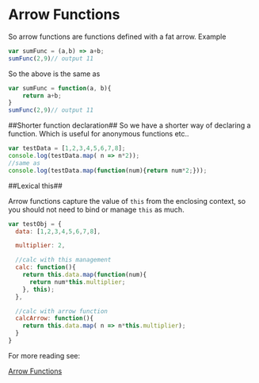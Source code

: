 # Arrow Functions

So arrow functions are functions defined with a fat arrow. Example
```javascript
var sumFunc = (a,b) => a+b;
sumFunc(2,9)// output 11
```

So the above is the same as
```javascript
var sumFunc = function(a, b){
    return a+b;
}
sumFunc(2,9)// output 11
```

##Shorter function declaration##
So we have a shorter way of declaring a function.  Which is useful for anonymous functions etc..

```javascript
var testData = [1,2,3,4,5,6,7,8];
console.log(testData.map( n => n*2));
//same as
console.log(testData.map(function(num){return num*2;}));
```

##Lexical this##

Arrow functions capture the value of ```this``` from the enclosing context, so you should not need to bind or manage ```this``` as much.
```javascript
var testObj = {
  data: [1,2,3,4,5,6,7,8],

  multiplier: 2,

  //calc with this management
  calc: function(){
    return this.data.map(function(num){
      return num*this.multiplier;
    }, this);
  },

  //calc with arrow function
  calcArrow: function(){
    return this.data.map( n => n*this.multiplier);
  }
}
```


For more reading see:

[Arrow Functions][Arrow Functions]

[Arrow Functions]:https://developer.mozilla.org/en-US/docs/Web/JavaScript/Reference/Functions/Arrow_functions

